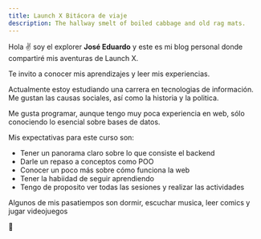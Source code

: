 ```yaml
---
title: Launch X Bitácora de viaje
description: The hallway smelt of boiled cabbage and old rag mats.
---
```


Hola ✌️  soy el explorer **José Eduardo** y este es mi blog personal donde compartiré mis aventuras de Launch X.

Te invito a conocer mis aprendizajes y leer mis experiencias.

Actualmente estoy estudiando una carrera en tecnologias de información. Me gustan las causas sociales, así como la historia y la politica.

Me gusta programar, aunque tengo muy poca experiencia en web, sólo conociendo lo esencial sobre bases de datos.

Mis expectativas para este curso son:

- Tener un panorama claro sobre lo que consiste el backend
- Darle un repaso a conceptos como POO
- Conocer un poco más sobre cómo funciona la web
- Tener la habiidad de seguir aprendiendo
- Tengo de proposito ver todas las sesiones y realizar las actividades

Algunos de mis pasatiempos son dormir, escuchar musica, leer comics y jugar videojuegos

🚀
